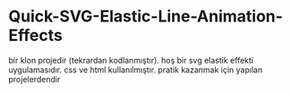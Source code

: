 # Quick-SVG-Elastic-Line-Animation-Effects
 bir klon projedir (tekrardan kodlanmıştır). hoş bir svg elastik effekti uygulamasıdır. css ve html kullanılmıştır. pratik kazanmak için yapılan projelerdendir

